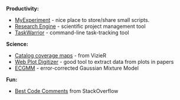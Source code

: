 **Productivity:**

-   [MyExperiment] - nice place to store/share small scripts.
-   [Research Engine] - scientific project management tool
-   [TaskWarrior] - command-line task-tracking tool

**Science:**

-   [Catalog coverage maps] - from VizieR
-   [Web Plot Digitizer] - good tool to extract data from plots in
    papers
-   [ECGMM] - error-corrected Gaussian Mixture Model

**Fun:**

-   [Best Code Comments] from StackOverflow

  [MyExperiment]: http://www.myexperiment.org/users/62218.html
  [Research Engine]: https://research-engine.appspot.com/
  [TaskWarrior]: http://taskwarrior.org/
  [Catalog coverage maps]: http://alasky.u-strasbg.fr/footprints/tables/vizier/
  [Web Plot Digitizer]: http://arohatgi.info/WebPlotDigitizer/app/?
  [ECGMM]: https://sites.google.com/site/jiangangecgmm/
  [Best Code Comments]: http://stackoverflow.com/questions/184618/what-is-the-best-comment-in-source-code-you-have-ever-encountered
